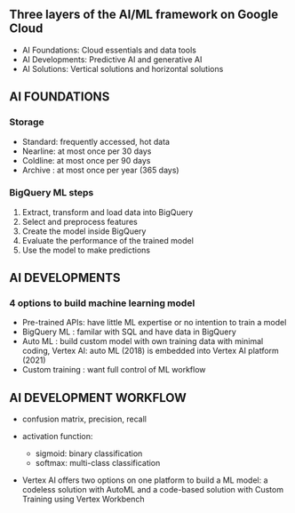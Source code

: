 ## Three layers of the AI/ML framework on Google Cloud
- AI Foundations: Cloud essentials and data tools
- AI Developments: Predictive AI and generative AI
- AI Solutions: Vertical solutions and horizontal solutions


## AI FOUNDATIONS
### Storage
- Standard: frequently accessed, hot data
- Nearline: at most once per 30 days
- Coldline: at most once per 90 days
- Archive : at most once per year (365 days)


### BigQuery ML steps
1. Extract, transform and  load data into BigQuery
2. Select and preprocess features
3. Create the model inside BigQuery
4. Evaluate the performance of the trained model
5. Use the model to make predictions


## AI DEVELOPMENTS
### 4 options to build machine learning model
- Pre-trained APIs: have little ML expertise or no intention to train a model
- BigQuery ML     : familar with SQL and have data in BigQuery
- Auto ML         : build custom model with own training data with minimal coding, Vertex AI: auto ML (2018) is embedded into Vertex AI platform (2021)
- Custom training : want full control of ML workflow


## AI DEVELOPMENT WORKFLOW
- confusion matrix, precision, recall

- activation function:
    + sigmoid: binary classification
    + softmax: multi-class classification

-  Vertex AI offers two options on one platform to build a ML model: a codeless solution with AutoML and a code-based solution with Custom Training using Vertex Workbench
